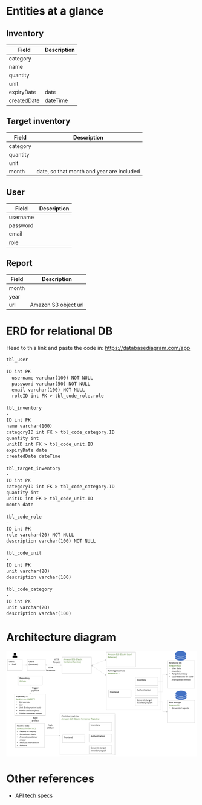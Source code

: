 # Entities at a glance

## Inventory

| Field       | Description |
| ----------- | ----------- |
| category    |             |
| name        |             |
| quantity    |             |
| unit        |             |
| expiryDate  | date        |
| createdDate | dateTime    |

## Target inventory

| Field    | Description                               |
| -------- | ----------------------------------------- |
| category |                                           |
| quantity |                                           |
| unit     |                                           |
| month    | date, so that month and year are included |

## User

| Field    | Description |
| -------- | ----------- |
| username |             |
| password |             |
| email    |             |
| role     |             |

## Report
| Field    | Description |
| -------- | ----------- |
| month |             |
| year |             |
| url    | Amazon S3 object url            |

# ERD for relational DB

Head to this link and paste the code in:
https://databasediagram.com/app

```
tbl_user
-
ID int PK
  username varchar(100) NOT NULL
  password varchar(50) NOT NULL
  email varchar(100) NOT NULL
  roleID int FK > tbl_code_role.role

tbl_inventory
-
ID int PK
name varchar(100)
categoryID int FK > tbl_code_category.ID
quantity int
unitID int FK > tbl_code_unit.ID
expiryDate date
createdDate dateTime

tbl_target_inventory
-
ID int PK
categoryID int FK > tbl_code_category.ID
quantity int
unitID int FK > tbl_code_unit.ID
month date

tbl_code_role
-
ID int PK
role varchar(20) NOT NULL
description varchar(100) NOT NULL

tbl_code_unit
-
ID int PK
unit varchar(20)
description varchar(100)

tbl_code_category
-
ID int PK
unit varchar(20)
description varchar(100)
```

# Architecture diagram
![Architecture diagram](architecture/giftandgain-architecture-diagram.png)

# Other references

- [API tech specs](architecture/api-tech-specs.md)
